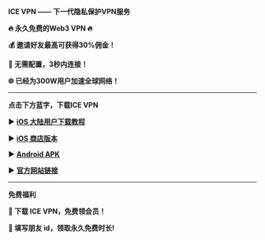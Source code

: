 **ICE VPN —— 下一代隐私保护VPN服务**

**🔥 永久免费的Web3 VPN 🔥**

**💰 邀请好友最高可获得30%佣金！**

**🚀 无需配置，3秒内连接！**

**🌐 已经为300W用户加速全球网络！**


****
**点击下方蓝字，下载ICE VPN**

▶️ [**iOS 大陆用户下载教程**](https://github.com/ICE-ShieldNetwork/ICE-VPN/wiki/IOS%E7%89%88%E6%9C%AC%E4%B8%8B%E8%BD%BD%E6%95%99%E7%A8%8B)

▶️ [**iOS 商店版本**](https://apps.apple.com/us/app/ice-vpn/id6447135613?l=zh-Hans-CN)

▶️ [**Android APK**](https://raw.githubusercontent.com/ICE-ShieldNetwork/ICE-VPN/main/Ice_VPN_v2.0.6_11120919_normal_release.apk)

▶️ [**官方网站链接**](https://www.icevpn.app)

***
**免费福利**

**🎁 下载 ICE VPN，免费领会员！**

**🎁 填写朋友 id，领取永久免费时长!**
